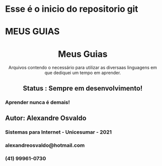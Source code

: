 # Esse é o inicio do repositorio git

# MEUS GUIAS

<h1 align="center">Meus Guias</h1>
<p align="center">Arquivos contendo o necessário para utilizar as diversaas linguagens em que dediquei um tempo em aprender.</p>

 <h2 align="center">
  Status : Sempre em desenvolvimento!
 </h2>
 
 ### Aprender nunca é demais!
 
<h2>Autor: Alexandre Osvaldo</h2>
<h3>Sistemas para Internet - Unicesumar - 2021<h3>
<h3>alexandreosvaldo@hotmail.com</h3>
<h3>(41) 99961-0730</h3>
